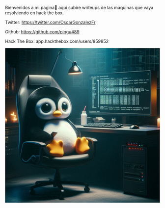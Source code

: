 
Bienvenidos a mi pagina💚 aqui subire writeups de las maquinas que vaya resolviendo en hack the box.

Twitter: https://twitter.com/OscarGonzalezFr

Github: https://github.com/pingu489

Hack The Box: app.hackthebox.com/users/859852

![Branching](/assets/images/pinguhacker.jpg)
